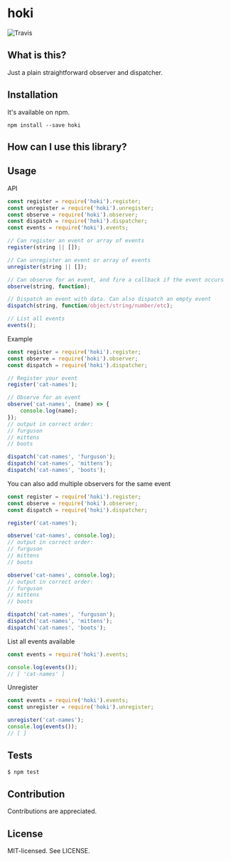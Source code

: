hoki
======
![Travis](https://travis-ci.org/bjarneo/hoki.svg?branch=master)

What is this?
------
Just a plain straightforward observer and dispatcher.

Installation
------
It's available on npm.
```
npm install --save hoki
```

How can I use this library?
------

Usage
------
API
```js
const register = require('hoki').register;
const unregister = require('hoki').unregister;
const observe = require('hoki').observer;
const dispatch = require('hoki').dispatcher;
const events = require('hoki').events;

// Can register an event or array of events
register(string || []);

// Can unregister an event or array of events
unregister(string || []);

// Can observe for an event, and fire a callback if the event occurs
observe(string, function);

// Dispatch an event with data. Can also dispatch an empty event
dispatch(string, function/object/string/number/etc);

// List all events
events();
```

Example
```js
const register = require('hoki').register;
const observe = require('hoki').observer;
const dispatch = require('hoki').dispatcher;

// Register your event
register('cat-names');

// Observe for an event
observe('cat-names', (name) => {
    console.log(name);
});
// output in correct order:
// furguson
// mittens
// boots

dispatch('cat-names', 'furguson');
dispatch('cat-names', 'mittens');
dispatch('cat-names', 'boots');
```

You can also add multiple observers for the same event
```js
const register = require('hoki').register;
const observe = require('hoki').observer;
const dispatch = require('hoki').dispatcher;

register('cat-names');

observe('cat-names', console.log);
// output in correct order:
// furguson
// mittens
// boots

observe('cat-names', console.log);
// output in correct order:
// furguson
// mittens
// boots

dispatch('cat-names', 'furguson');
dispatch('cat-names', 'mittens');
dispatch('cat-names', 'boots');
```

List all events available
```js
const events = require('hoki').events;

console.log(events());
// [ 'cat-names' ]
```

Unregister
```js
const events = require('hoki').events;
const unregister = require('hoki').unregister;

unregister('cat-names');
console.log(events());
// [ ]
```

Tests
------
```bash
$ npm test
```

Contribution
------
Contributions are appreciated.

License
------
MIT-licensed. See LICENSE.
